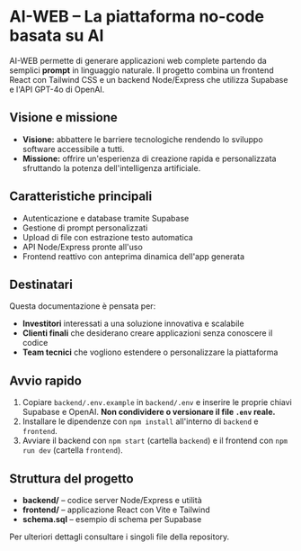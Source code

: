 # AI-WEB – La piattaforma no-code basata su AI

AI-WEB permette di generare applicazioni web complete partendo da semplici **prompt** in linguaggio naturale.
Il progetto combina un frontend React con Tailwind CSS e un backend Node/Express
che utilizza Supabase e l'API GPT-4o di OpenAI.

## Visione e missione
- **Visione:** abbattere le barriere tecnologiche rendendo lo sviluppo software accessibile a tutti.
- **Missione:** offrire un'esperienza di creazione rapida e personalizzata sfruttando la potenza dell'intelligenza artificiale.

## Caratteristiche principali
- Autenticazione e database tramite Supabase
- Gestione di prompt personalizzati
- Upload di file con estrazione testo automatica
- API Node/Express pronte all'uso
- Frontend reattivo con anteprima dinamica dell'app generata

## Destinatari
Questa documentazione è pensata per:
- **Investitori** interessati a una soluzione innovativa e scalabile
- **Clienti finali** che desiderano creare applicazioni senza conoscere il codice
- **Team tecnici** che vogliono estendere o personalizzare la piattaforma

## Avvio rapido
1. Copiare `backend/.env.example` in `backend/.env` e inserire le proprie chiavi
   Supabase e OpenAI. **Non condividere o versionare il file `.env` reale.**
2. Installare le dipendenze con `npm install` all'interno di `backend` e `frontend`.
3. Avviare il backend con `npm start` (cartella `backend`) e il frontend con
   `npm run dev` (cartella `frontend`).

## Struttura del progetto
- **backend/** – codice server Node/Express e utilità
- **frontend/** – applicazione React con Vite e Tailwind
- **schema.sql** – esempio di schema per Supabase

Per ulteriori dettagli consultare i singoli file della repository.
